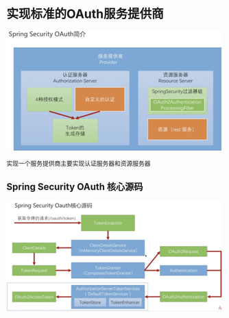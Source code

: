 # 实现标准的OAuth服务提供商

![SpringSecurityOAuth简介1.png](SpringSecurityOAuth简介1.png)

实现一个服务提供商主要实现认证服务器和资源服务器

## Spring Security OAuth 核心源码

![SpringSecurityOauth核心源码.png](SpringSecurityOauth核心源码.png)



